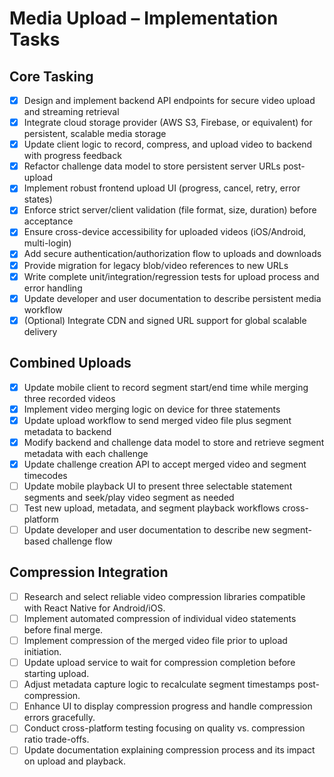 # Media Upload – Implementation Tasks

## Core Tasking
- [x] Design and implement backend API endpoints for secure video upload and streaming retrieval  
- [x] Integrate cloud storage provider (AWS S3, Firebase, or equivalent) for persistent, scalable media storage  
- [x] Update client logic to record, compress, and upload video to backend with progress feedback  
- [x] Refactor challenge data model to store persistent server URLs post-upload  
- [x] Implement robust frontend upload UI (progress, cancel, retry, error states)  
- [x] Enforce strict server/client validation (file format, size, duration) before acceptance  
- [x] Ensure cross-device accessibility for uploaded videos (iOS/Android, multi-login)  
- [x] Add secure authentication/authorization flow to uploads and downloads  
- [x] Provide migration for legacy blob/video references to new URLs  
- [x] Write complete unit/integration/regression tests for upload process and error handling  
- [x] Update developer and user documentation to describe persistent media workflow  
- [x] (Optional) Integrate CDN and signed URL support for global scalable delivery

## Combined Uploads
- [x] Update mobile client to record segment start/end time while merging three recorded videos
- [x] Implement video merging logic on device for three statements
- [x] Update upload workflow to send merged video file plus segment metadata to backend
- [x] Modify backend and challenge data model to store and retrieve segment metadata with each challenge
- [x] Update challenge creation API to accept merged video and segment timecodes
- [ ] Update mobile playback UI to present three selectable statement segments and seek/play video segment as needed
- [ ] Test new upload, metadata, and segment playback workflows cross-platform
- [ ] Update developer and user documentation to describe new segment-based challenge flow

## Compression Integration
- [ ] Research and select reliable video compression libraries compatible with React Native for Android/iOS.
- [ ] Implement automated compression of individual video statements before final merge.
- [ ] Implement compression of the merged video file prior to upload initiation.
- [ ] Update upload service to wait for compression completion before starting upload.
- [ ] Adjust metadata capture logic to recalculate segment timestamps post-compression.
- [ ] Enhance UI to display compression progress and handle compression errors gracefully.
- [ ] Conduct cross-platform testing focusing on quality vs. compression ratio trade-offs.
- [ ] Update documentation explaining compression process and its impact on upload and playback.
